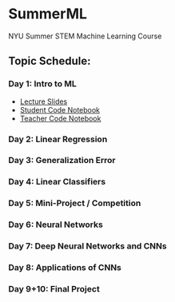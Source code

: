 # SummerML
NYU Summer STEM Machine Learning Course

## Topic Schedule:
### Day 1: Intro to ML
- [Lecture Slides](https://github.com/nikopj/SummerML/blob/master/Day1/Day1.pdf)
- [Student Code Notebook](https://github.com/nikopj/SummerML/blob/master/Day1/Day1.ipynb)
- [Teacher Code Notebook](https://github.com/nikopj/SummerML/blob/master/Day1/Day1_Teacher.ipynb)
### Day 2: Linear Regression
### Day 3: Generalization Error
### Day 4: Linear Classifiers
### Day 5: Mini-Project / Competition
### Day 6: Neural Networks
### Day 7: Deep Neural Networks and CNNs
### Day 8: Applications of CNNs
### Day 9+10: Final Project

